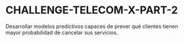 # CHALLENGE-TELECOM-X-PART-2
Desarrollar modelos predictivos capaces de prever qué clientes tienen mayor probabilidad de cancelar sus servicios.
